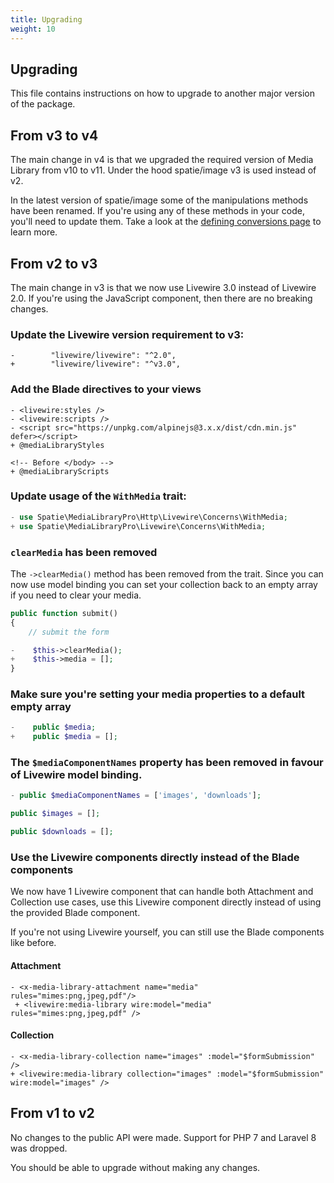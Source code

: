 ```yaml
---
title: Upgrading
weight: 10
---
```


## Upgrading

This file contains instructions on how to upgrade to another major version of the package.

## From v3 to v4

The main change in v4 is that we upgraded the required version of Media Library from v10 to v11. Under the hood spatie/image v3 is used instead of v2. 

In the latest version of spatie/image some of the manipulations methods have been renamed. If you're using any of these methods in your code, you'll need to update them. Take a look at the [defining conversions page](/docs/laravel-medialibrary/v11/converting-images/defining-conversions) to learn more.

## From v2 to v3

The main change in v3 is that we now use Livewire 3.0 instead of Livewire 2.0. If you're using the JavaScript component, then there are no breaking changes.

### Update the Livewire version requirement to v3:

```
-        "livewire/livewire": "^2.0",
+        "livewire/livewire": "^v3.0",
```

### Add the Blade directives to your views

```blade
- <livewire:styles />
- <livewire:scripts />
- <script src="https://unpkg.com/alpinejs@3.x.x/dist/cdn.min.js" defer></script>
+ @mediaLibraryStyles

<!-- Before </body> -->
+ @mediaLibraryScripts
```

### Update usage of the `WithMedia` trait:

```php
- use Spatie\MediaLibraryPro\Http\Livewire\Concerns\WithMedia;
+ use Spatie\MediaLibraryPro\Livewire\Concerns\WithMedia;
```

### `clearMedia` has been removed

The `->clearMedia()` method has been removed from the trait. Since you can now use model binding you can set your collection back to an empty array if you need to clear your media.

```php
public function submit()
{
    // submit the form

-    $this->clearMedia();
+    $this->media = []; 
}
```

### Make sure you're setting your media properties to a default empty array

```php
-    public $media;
+    public $media = [];
```

### The `$mediaComponentNames` property has been removed in favour of Livewire model binding.

```php
- public $mediaComponentNames = ['images', 'downloads'];

public $images = [];

public $downloads = [];
```

### Use the Livewire components directly instead of the Blade components

We now have 1 Livewire component that can handle both Attachment and Collection use cases, use this Livewire component directly instead of using the provided Blade component.

If you're not using Livewire yourself, you can still use the Blade components like before.

#### Attachment

```blade
- <x-media-library-attachment name="media" rules="mimes:png,jpeg,pdf"/>
 + <livewire:media-library wire:model="media" rules="mimes:png,jpeg,pdf" />
```

#### Collection

```blade
- <x-media-library-collection name="images" :model="$formSubmission" />
+ <livewire:media-library collection="images" :model="$formSubmission" wire:model="images" />
```

## From v1 to v2

No changes to the public API were made. Support for PHP 7 and Laravel 8 was dropped.

You should be able to upgrade without making any changes.
